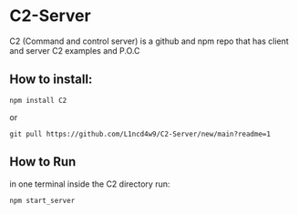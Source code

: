 # C2-Server
C2 (Command and control server) is a github and npm repo that has client and server C2 examples and P.O.C

## How to install:

    npm install C2
   
or

    git pull https://github.com/L1ncd4w9/C2-Server/new/main?readme=1

## How to Run
in one terminal inside the C2 directory run:

    npm start_server
